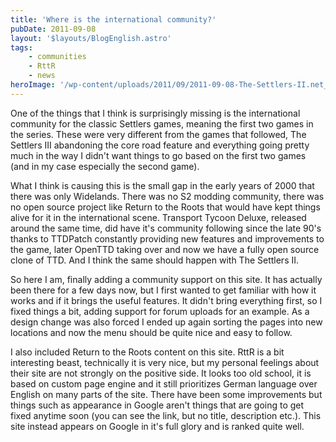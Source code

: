 ```yaml
---
title: 'Where is the international community?'
pubDate: 2011-09-08
layout: '$layouts/BlogEnglish.astro'
tags:
    - communities
    - RttR
    - news
heroImage: '/wp-content/uploads/2011/09/2011-09-08-The-Settlers-II.net_.jpg'
---
```


One of the things that I think is surprisingly missing is the international community for the classic Settlers games, meaning the first two games in the series. These were very different from the games that followed, The Settlers III abandoning the core road feature and everything going pretty much in the way I didn't want things to go based on the first two games (and in my case especially the second game).

What I think is causing this is the small gap in the early years of 2000 that there was only Widelands. There was no S2 modding community, there was no open source project like Return to the Roots that would have kept things alive for it in the international scene. Transport Tycoon Deluxe, released around the same time, did have it's community following since the late 90's thanks to TTDPatch constantly providing new features and improvements to the game, later OpenTTD taking over and now we have a fully open source clone of TTD. And I think the same should happen with The Settlers II.

So here I am, finally adding a community support on this site. It has actually been there for a few days now, but I first wanted to get familiar with how it works and if it brings the useful features. It didn't bring everything first, so I fixed things a bit, adding support for forum uploads for an example. As a design change was also forced I ended up again sorting the pages into new locations and now the menu should be quite nice and easy to follow.

I also included Return to the Roots content on this site. RttR is a bit interesting beast, technically it is very nice, but my personal feelings about their site are not strongly on the positive side. It looks too old school, it is based on custom page engine and it still prioritizes German language over English on many parts of the site. There have been some improvements but things such as appearance in Google aren't things that are going to get fixed anytime soon (you can see the link, but no title, description etc.). This site instead appears on Google in it's full glory and is ranked quite well.
